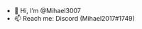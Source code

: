 - 👋 Hi, I’m @Mihael3007
- 📫 Reach me: Discord (Mihael2017#1749)

<!---
Mihael3007/Mihael3007 is a ✨ special ✨ repository because its `README.md` (this file) appears on your GitHub profile.
You can click the Preview link to take a look at your changes.
--->
